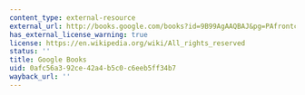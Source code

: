 ```yaml
---
content_type: external-resource
external_url: http://books.google.com/books?id=9B99AgAAQBAJ&pg=PAfrontcover
has_external_license_warning: true
license: https://en.wikipedia.org/wiki/All_rights_reserved
status: ''
title: Google Books
uid: 0afc56a3-92ce-42a4-b5c0-c6eeb5ff34b7
wayback_url: ''
---
```

